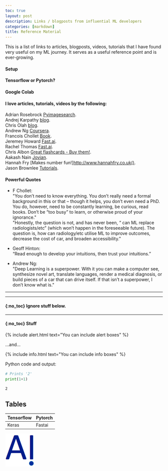 ```yaml
---
toc: true
layout: post
description: Links / blogposts from influential ML developers
categories: [markdown]
title: Reference Material
---
```

This is a list of links to articles, blogposts, videos, tutorials that I have found very useful on my ML journey. It serves as a useful reference point and is ever-growing.

#### Setup

#### Tensorflow or Pytorch?

#### Google Colab

#### I love articles, tutorials, videos by the following:
Adrian Rosebrock [Pyimagesearch](https://www.pyimagesearch.com).   
Andrej Karpathy [blog](http://karpathy.github.io).   
Chris Olah [blog](https://colah.github.io).  
Andrew Ng [Coursera](https://www.coursera.org/instructor/andrewng).  
Francois Chollet [Book](https://livebook.manning.com/book/deep-learning-with-python/about-this-book/).  
Jeremey Howard [Fast.ai](https://www.fast.ai/about/#jeremy).  
Rachel Thomas [Fast.ai](https://www.fast.ai/about/#rachel).  
Chris Albon [Great flashcards - Buy them!](https://chrisalbon.com).   
Aakash Nain [Jovian](https://www.jovian.ml).  
Hannah Fry [Makes number fun!]http://www.hannahfry.co.uk().  
Jason Brownlee [Tutorials](https://machinelearningmastery.com).   

#### Powerful Quotes
* F Chollet:  
"You don’t need to know everything. You  don’t really need a formal background in this or that – though it helps, you don’t even need a PhD. You do, however, need to be constantly learning, be curious, read books. Don’t be “too busy” to learn, or otherwise proud of your ignorance."  
"Honestly, the question is not, and has never been, “ can ML replace radiologists/etc” (which won’t happen in the foreseeable future). The question is, how can radiology/etc utilise ML to improve outcomes, decrease the cost of car, and broaden accessibility."

* Geoff Hinton:  
“Read enough to develop your intuitions, then trust your intuitions.”

* Andrew Ng:  
"Deep Learning is a superpower. With it you can make a computer see, synthesize novel art, translate languages, render a medical diagnosis, or build pieces of a car that can drive itself. If that isn’t a superpower, I don’t know what is."

---
---
#### {:no_toc} Ignore stuff below. 
---

#### {:no_toc} Stuff

{% include alert.html text="You can include alert boxes" %}

...and...

{% include info.html text="You can include info boxes" %}


Python code and output:

```python
# Prints '2'
print(1+1)
```

    2

## Tables

| Tensorflow | Pytorch |
|-|-|
| Keras | Fastai |

![](/images/onpointai-logo.png)




